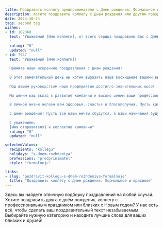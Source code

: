 ```yaml
---
title: Поздравить коллегу предпринимателя c Днем рождения. Формальное и красивое
description: Хотите поздравить коллегу c Днем рождения или другим праздником? Наш ИИ создаст незабываемое поздравление, а вы обязательно выделитесь среди других.  
date: 2024-10-24
tags: second tag
wishes:
- id: 102368
  text: "Уважаемый [Имя коллеги], от всего сердца поздравляю Вас с Днём рождения!  Желаю Вам дальнейших успехов в Вашем предпринимательском деле, новых ярких идей, процветания и благополучия. Пусть все Ваши начинания будут успешными, а жизнь полна радости и вдохновения.
  "
  rating: "0"
  updated: "null"
- id: 7947
  text: "Уважаемый [Имя коллеги]!
  
  Примите наши искренние поздравления с днем рождения!
  
  В этот замечательный день мы хотим выразить наше восхищение вашими выдающимися предпринимательскими талантами. Ваше упорство, дальновидность и решимость вдохновляют всех нас.
  
  Под вашим руководством наше предприятие достигло значительных высот. Ваша способность мыслить стратегически и принимать смелые решения позволила нам добиться успеха в конкурентной среде.
  
  Мы ценим ваш вклад в развитие компании и высоко ценим ваши профессиональные качества. Ваше внимание к деталям, умение вести переговоры и способность вдохновлять команду являются неоценимыми для нашего общего дела.
  
  В личной жизни желаем вам здоровья, счастья и благополучия. Пусть каждый новый день приносит вам радость и удовлетворение.
  
  С днем рождения! Пусть все ваши мечты сбудутся, а ваши начинания будут успешными.
  
  С уважением,
  [Имя отправителя] и коллектив компании"
  rating: "0"
  updated: "null"

selectedValues:
  recipients: "kollegu"
  holidays: "s-dnem-rozhdeniya"
  professions: "predprinimatel"
  style: "formalnoje"

links:
- slug: "pozdravit-kollegu-s-dnem-rozhdeniya-formalnoje"
  title: "Поздравить коллегу c Днем рождения. Формальное и красивое"
---
```


Здесь вы найдете отличную подборку поздравлений на любой случай.
Хотите поздравить друга с днём рождения, коллегу с профессиональным праздником или близких с Новым годом? У нас есть всё, чтобы сделать ваш поздравительный текст незабываемым. Выбирайте нужную категорию и находите лучшие слова для ваших близких и друзей!
